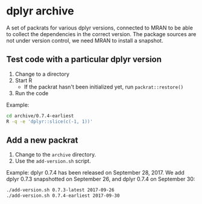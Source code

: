 # dplyr archive

A set of packrats for various dplyr versions, connected to MRAN to be able to collect the dependencies in the correct version. The package sources are not under version control, we need MRAN to install a snapshot.

## Test code with a particular dplyr version

1. Change to a directory
1. Start R
    - If the packrat hasn't been initialized yet, run `packrat::restore()`
1. Run the code

Example:

```sh
cd archive/0.7.4-earliest
R -q -e 'dplyr::slice(c(-1, 1))'
```

## Add a new packrat

1. Change to the `archive` directory.
1. Use the `add-version.sh` script.

Example: dplyr 0.7.4 has been released on September 28, 2017. We add dplyr 0.7.3 snapshotted on September 26, and dplyr 0.7.4 on September 30:

```sh
./add-version.sh 0.7.3-latest 2017-09-26
./add-version.sh 0.7.4-earliest 2017-09-30
```

